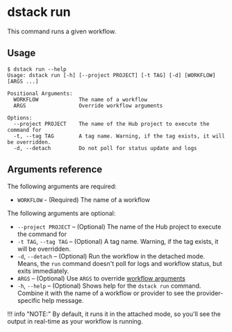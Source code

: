 # dstack run

This command runs a given workflow.

## Usage

<div class="termy">

```shell
$ dstack run --help
Usage: dstack run [-h] [--project PROJECT] [-t TAG] [-d] [WORKFLOW] [ARGS ...]

Positional Arguments:
  WORKFLOW             The name of a workflow
  ARGS                 Override workflow arguments

Options:
  --project PROJECT    The name of the Hub project to execute the command for
  -t, --tag TAG        A tag name. Warning, if the tag exists, it will be overridden.
  -d, --detach         Do not poll for status update and logs
```

</div>

## Arguments reference

The following arguments are required:

- `WORKFLOW` - (Required) The name of a workflow

The following arguments are optional:

- `--project PROJECT` – (Optional) The name of the Hub project to execute the command for
- `-t TAG`, `--tag TAG` – (Optional) A tag name. Warning, if the tag exists, it will be overridden.
- `-d`, `--detach` – (Optional) Run the workflow in the detached mode. Means, the `run` command doesn't
  poll for logs and workflow status, but exits immediately.
- `ARGS` – (Optional) Use `ARGS` to override [workflow arguments](../../usage/args.md)
- `-h`, `--help` – (Optional) Shows help for the `dstack run` command. Combine it with the name of a workflow
  or provider to see the provider-specific help message.

!!! info "NOTE:"
  By default, it runs it in the attached mode, so you'll see the output in real-time as your
  workflow is running.